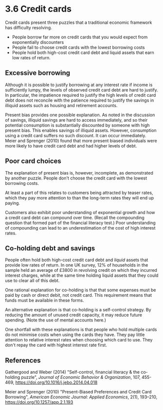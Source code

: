 # 3.6 Credit cards

Credit cards present three puzzles that a traditional economic framework has difficulty resolving.

- People borrow far more on credit cards that you would expect from exponentially discounters
- People fail to choose credit cards with the lowest borrowing costs
- People hold both high-cost credit card debt and liquid assets that earn low rates of return.

## Excessive borrowing

Although it is possible to justify borrowing at any interest rate if income is sufficiently lumpy, the levels of observed credit card debt are hard to justify. In particular, the impatience required to justify the high levels of credit card debt does not reconcile with the patience required to justify the savings in illiquid assets such as housing and retirement accounts.

Present bias provides one possible explanation. As noted in the discussion of savings, illiquid savings are hard to access immediately, and so their potential consumption is substantially discounted by someone with high present bias. This enables savings of illiquid assets. However, consumption using a credit card suffers no such discount. It can occur immediately. Meier and Sprenger (2010) found that more present biased individuals were more likely to have credit card debt and had higher levels of debt.

## Poor card choices

The explanation of present bias is, however, incomplete, as demonstrated by another puzzle. People don't choose the credit card with the lowest borrowing costs.

At least a part of this relates to customers being attracted by teaser rates, which they pay more attention to than the long-term rates they will end up paying.

Customers also exhibit poor understanding of exponential growth and how a credit card debt can compound over time. (Recall the compounding question that formed part of the financial literacy test.) Poor understanding of compounding can lead to an underestimation of the cost of high interest rates.

## Co-holding debt and savings

People often hold both high-cost credit card debt and *liquid* assets that provide low rates of return. In one UK survey, 12% of households in the sample held an average of $\pounds$3800 in revolving credit on which they incurred interest charges, while at the same time holding liquid assets that they could use to clear all of this debt.

One rational explanation for co-holding is that that some expenses must be paid by cash or direct debit, not credit card. This requirement means that funds must be available in these forms.

An alternative explanation is that co-holding is a self-control strategy. By reducing the amount of unused credit capacity, it may reduce future spending. (Note the use of mental accounts here.)

One shortfall with these explanations is that people who hold multiple cards do not minimise costs when using the cards they have. They pay little attention to relative interest rates when choosing which card to use. They don't repay the card with highest interest rate first.

## References

Gathergood and Weber (2014) "Self-control, financial literacy & the co-holding puzzle", *Journal of Economic Behavior & Organization*, 107, 455-469, https://doi.org/10.1016/j.jebo.2014.04.018

Meier and Sprenger (2010) "Present-Biased Preferences and Credit Card Borrowing", *American Economic Journal: Applied Economics*, 2(1), 193–210, https://doi.org/10.1257/app.2.1.193